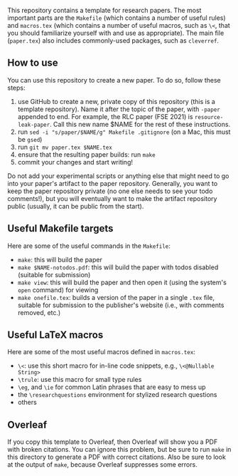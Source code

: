 This repository contains a template for research papers. The most important
parts are the `Makefile` (which contains a number of useful rules) and
`macros.tex` (which contains a number of useful macros, such as `\<`, that you
should familiarize yourself with and use as appropriate). The main file
(`paper.tex`) also includes commonly-used packages, such as `cleverref`.

## How to use

You can use this repository to create a new paper. To do so, follow these steps:
1. use GitHub to create a new, private copy of this repository (this is a template repository).
Name it after the topic of the paper, with `-paper` appended to end. For example,
the RLC paper (FSE 2021) is `resource-leak-paper`. Call this new name $NAME for the rest
of these instructions.
2. run `sed -i "s/paper/$NAME/g" Makefile .gitignore` (on a Mac, this must be `gsed`)
3. run `git mv paper.tex $NAME.tex`
4. ensure that the resulting paper builds:  run `make`
5. commit your changes and start writing!

Do not add your experimental scripts or anything else that might need to go into
your paper's artifact to the paper repository. Generally, you want to keep the paper
repository private (no one else needs to see your todo comments!), but you will eventually
want to make the artifact repository public (usually, it can be public from the start).

## Useful Makefile targets

Here are some of the useful commands in the `Makefile`:
* `make`: this will build the paper
* `make $NAME-notodos.pdf`: this will build the paper with todos disabled (suitable for submission)
* `make view`: this will build the paper and then open it (using the system's `open` command) for viewing
* `make onefile.tex`: builds a version of the paper in a single `.tex` file, suitable for submission
to the publisher's website (i.e., with comments removed, etc.)

## Useful LaTeX macros

Here are some of the most useful macros defined in `macros.tex`:
* `\<`: use this short macro for in-line code snippets, e.g., `\<@Nullable String>`
* `\trule`: use this macro for small type rules
* `\eg`, and `\ie` for common Latin phrases that are easy to mess up
* the `\researchquestions` environment for stylized research questions
* others

## Overleaf

If you copy this template to Overleaf, then Overleaf will show you a PDF with
broken citations.  You can ignore this problem, but be sure to run `make` in
this directory to generate a PDF with correct citations.  Also be sure to look
at the output of `make`, because Overleaf suppresses some errors.
